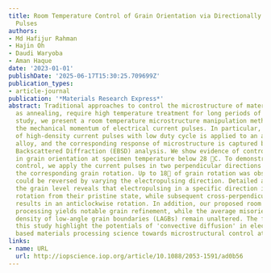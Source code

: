 ```yaml
---
title: Room Temperature Control of Grain Orientation via Directionally Modulated Current
  Pulses
authors:
- Md Hafijur Rahman
- Hajin Oh
- Daudi Waryoba
- Aman Haque
date: '2023-01-01'
publishDate: '2025-06-17T15:30:25.709699Z'
publication_types:
- article-journal
publication: '*Materials Research Express*'
abstract: Traditional approaches to control the microstructure of materials, such
  as annealing, require high temperature treatment for long periods of time. In this
  study, we present a room temperature microstructure manipulation method by using
  the mechanical momentum of electrical current pulses. In particular, a short burst
  of high-density current pulses with low duty cycle is applied to an annealed FeCrAl
  alloy, and the corresponding response of microstructure is captured by using Electron
  Backscattered Diffraction (EBSD) analysis. We show evidence of controllable changes
  in grain orientation at specimen temperature below 28 C. To demonstrate such microstructural
  control, we apply the current pulses in two perpendicular directions and observe
  the corresponding grain rotation. Up to 18 of grain rotation was observed, which
  could be reversed by varying the electropulsing direction. Detailed analysis at
  the grain level reveals that electropulsing in a specific direction induces clockwise
  rotation from their pristine state, while subsequent cross-perpendicular electropulsing
  results in an anticlockwise rotation. In addition, our proposed room temperature
  processing yields notable grain refinement, while the average misorientation and
  density of low-angle grain boundaries (LAGBs) remain unaltered. The findings of
  this study highlight the potentials of 'convective diffusion' in electrical current
  based materials processing science towards microstructural control at room temperature.
links:
- name: URL
  url: http://iopscience.iop.org/article/10.1088/2053-1591/ad0b56
---
```

